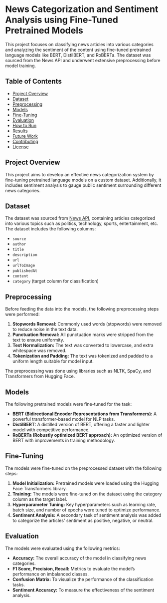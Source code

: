 # News Categorization and Sentiment Analysis using Fine-Tuned Pretrained Models

This project focuses on classifying news articles into various categories and analyzing the sentiment of the content using fine-tuned pretrained language models like BERT, DistilBERT, and RoBERTa. The dataset was sourced from the News API and underwent extensive preprocessing before model training.

## Table of Contents

- [Project Overview](#project-overview)
- [Dataset](#dataset)
- [Preprocessing](#preprocessing)
- [Models](#models)
- [Fine-Tuning](#fine-tuning)
- [Evaluation](#evaluation)
- [How to Run](#how-to-run)
- [Results](#results)
- [Future Work](#future-work)
- [Contributing](#contributing)
- [License](#license)

## Project Overview

This project aims to develop an effective news categorization system by fine-tuning pretrained language models on a custom dataset. Additionally, it includes sentiment analysis to gauge public sentiment surrounding different news categories.

## Dataset

The dataset was sourced from [News API](https://newsapi.org/), containing articles categorized into various topics such as politics, technology, sports, entertainment, etc. The dataset includes the following columns:

- `source`
- `author`
- `title`
- `description`
- `url`
- `urlToImage`
- `publishedAt`
- `content`
- `category` (target column for classification)

## Preprocessing

Before feeding the data into the models, the following preprocessing steps were performed:

1. **Stopwords Removal:** Commonly used words (stopwords) were removed to reduce noise in the text data.
2. **Punctuation Removal:** All punctuation marks were stripped from the text to ensure uniformity.
3. **Text Normalization:** The text was converted to lowercase, and extra whitespace was removed.
4. **Tokenization and Padding:** The text was tokenized and padded to a uniform length suitable for model input.

The preprocessing was done using libraries such as NLTK, SpaCy, and Transformers from Hugging Face.

## Models

The following pretrained models were fine-tuned for the task:

- **BERT (Bidirectional Encoder Representations from Transformers):** A powerful transformer-based model for NLP tasks.
- **DistilBERT:** A distilled version of BERT, offering a faster and lighter model with competitive performance.
- **RoBERTa (Robustly optimized BERT approach):** An optimized version of BERT with improvements in training methodology.

## Fine-Tuning

The models were fine-tuned on the preprocessed dataset with the following steps:

1. **Model Initialization:** Pretrained models were loaded using the Hugging Face Transformers library.
2. **Training:** The models were fine-tuned on the dataset using the category column as the target label.
3. **Hyperparameter Tuning:** Key hyperparameters such as learning rate, batch size, and number of epochs were tuned to optimize performance.
4. **Sentiment Analysis:** A secondary task of sentiment analysis was added to categorize the articles' sentiment as positive, negative, or neutral.

## Evaluation

The models were evaluated using the following metrics:

- **Accuracy:** The overall accuracy of the model in classifying news categories.
- **F1 Score, Precision, Recall:** Metrics to evaluate the model’s performance on imbalanced classes.
- **Confusion Matrix:** To visualize the performance of the classification tasks.
- **Sentiment Accuracy:** To measure the effectiveness of the sentiment analysis.

